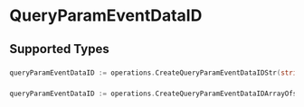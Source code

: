 # QueryParamEventDataID


## Supported Types

### 

```go
queryParamEventDataID := operations.CreateQueryParamEventDataIDStr(string{/* values here */})
```

### 

```go
queryParamEventDataID := operations.CreateQueryParamEventDataIDArrayOfstr([]string{/* values here */})
```

